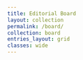 ```yaml
---
title: Editorial Board
layout: collection
permalink: /board/
collection: board
entries_layout: grid
classes: wide
---
```

